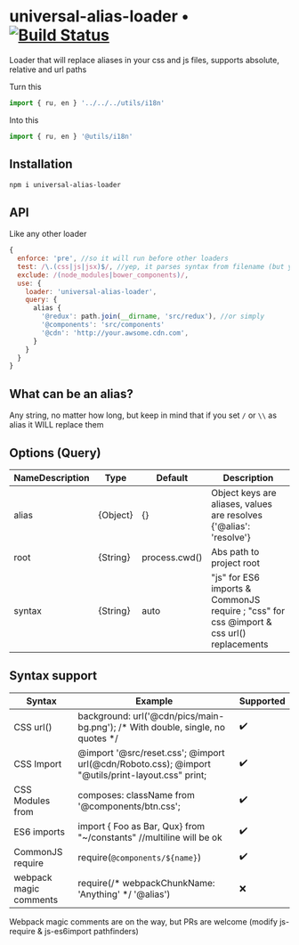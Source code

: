 # universal-alias-loader • [![Build Status](https://travis-ci.org/VsevolodTrofimov/universal-alias-loader.svg?branch=master)](https://travis-ci.org/VsevolodTrofimov/universal-alias-loader)
Loader that will replace aliases in your css and js files, supports absolute, relative and url paths

Turn this
```javascript
import { ru, en } '../../../utils/i18n'
```

Into this
```javascript
import { ru, en } '@utils/i18n'
```

## Installation
```bash
npm i universal-alias-loader
```

## API
Like any other loader
```javascript
{
  enforce: 'pre', //so it will run before other loaders
  test: /\.(css|js|jsx)$/, //yep, it parses syntax from filename (but you can set syntax yourself)
  exclude: /(node_modules|bower_components)/,
  use: {
    loader: 'universal-alias-loader',  
    query: {
      alias {
        '@redux': path.join(__dirname, 'src/redux'), //or simply
        '@components': 'src/components'
        '@cdn': 'http://your.awsome.cdn.com',
      }
    }
  }
}
```

## What can be an alias?
Any string, no matter how long, but keep in mind that if you set `/` or `\\` as alias it WILL replace them


## Options (Query)
| NameDescription | Type     | Default       | Description                                                                                                      |
|-----------------|----------|---------------|------------------------------------------------------------------------------------------------------------------|
| alias           | {Object} | {}            | Object keys are aliases, values are resolves {'@alias': 'resolve'}                                               |
| root            | {String} | process.cwd() | Abs path to project root                                                                                         |
| syntax          | {String} | auto          | "js" for ES6 imports & CommonJS require ; "css" for css @import & css url() replacements |

## Syntax support
| Syntax                 | Example                                                                                            | Supported          |
|------------------------|----------------------------------------------------------------------------------------------------|--------------------|
| CSS url()              | background: url('@cdn/pics/main-bg.png'); /* With double, single, no quotes */                     | :heavy_check_mark: |
| CSS Import             | @import '@src/reset.css'; @import url(@cdn/Roboto.css); @import "@utils/print-layout.css" print;   | :heavy_check_mark: |
| CSS Modules from       | composes: className from '@components/btn.css';                                                    | :heavy_check_mark: |
| ES6 imports            | import {   Foo as Bar, Qux} from "~/constants" //multiline will be ok                              | :heavy_check_mark: |
| CommonJS require       | require(`@components/${name}`)                                                                     | :heavy_check_mark: |
| webpack magic comments | require(/* webpackChunkName: 'Anything' */ '@alias')                                               | :x:                |

Webpack magic comments are on the way, but PRs are welcome (modify js-require & js-es6import pathfinders)
